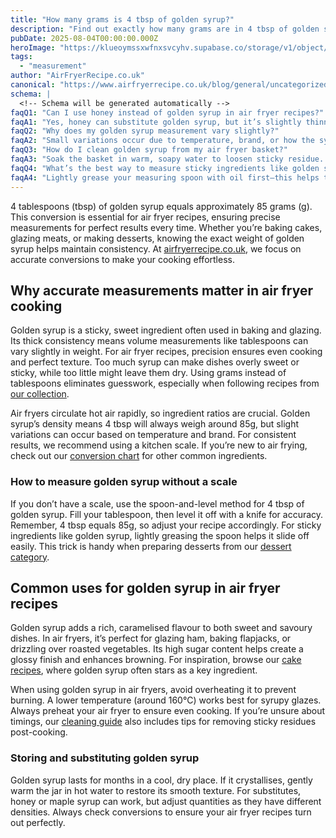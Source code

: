 ```yaml
---
title: "How many grams is 4 tbsp of golden syrup?"
description: "Find out exactly how many grams are in 4 tbsp of golden syrup for perfect air fryer recipes every time. Get the conversion now!"
pubDate: 2025-08-04T00:00:00.000Z
heroImage: "https://klueoymssxwfnxsvcyhv.supabase.co/storage/v1/object/public/Shmucket/how-many-grams-is-4-tbsp-golden-syrup.webp"
tags:
  - "measurement"
author: "AirFryerRecipe.co.uk"
canonical: "https://www.airfryerrecipe.co.uk/blog/general/uncategorized/how-many-grams-is-4-tbsp-golden-syrup"
schema: |
  <!-- Schema will be generated automatically -->
faqQ1: "Can I use honey instead of golden syrup in air fryer recipes?"
faqA1: "Yes, honey can substitute golden syrup, but it’s slightly thinner and sweeter. Use about 80g of honey for every 85g of golden syrup (4 tbsp). Adjust cooking times slightly, as honey may caramelise faster in the air fryer."
faqQ2: "Why does my golden syrup measurement vary slightly?"
faqA2: "Small variations occur due to temperature, brand, or how the syrup is packed into the spoon. For absolute precision, weigh it in grams. At room temperature, golden syrup flows more easily, giving a more consistent measure."
faqQ3: "How do I clean golden syrup from my air fryer basket?"
faqA3: "Soak the basket in warm, soapy water to loosen sticky residue. For stubborn spots, use a soft sponge or our recommended <a href=https://www.airfryerrecipe.co.uk/air-fryer-cleaner>air fryer cleaner</a>. Avoid abrasive scrubbers to prevent damage."
faqQ4: "What’s the best way to measure sticky ingredients like golden syrup?"
faqA4: "Lightly grease your measuring spoon with oil first—this helps the syrup slide off cleanly. Alternatively, use a silicone spatula to scrape it out. For accuracy, weighing in grams is always best."
---
```

<p>4 tablespoons (tbsp) of golden syrup equals approximately 85 grams (g). This conversion is essential for air fryer recipes, ensuring precise measurements for perfect results every time. Whether you’re baking cakes, glazing meats, or making desserts, knowing the exact weight of golden syrup helps maintain consistency. At <a href=https://www.airfryerrecipe.co.uk>airfryerrecipe.co.uk</a>, we focus on accurate conversions to make your cooking effortless.</p>

<h2>Why accurate measurements matter in air fryer cooking</h2>  
<p>Golden syrup is a sticky, sweet ingredient often used in baking and glazing. Its thick consistency means volume measurements like tablespoons can vary slightly in weight. For air fryer recipes, precision ensures even cooking and perfect texture. Too much syrup can make dishes overly sweet or sticky, while too little might leave them dry. Using grams instead of tablespoons eliminates guesswork, especially when following recipes from <a href=https://www.airfryerrecipe.co.uk/recipes>our collection</a>.</p>  

<p>Air fryers circulate hot air rapidly, so ingredient ratios are crucial. Golden syrup’s density means 4 tbsp will always weigh around 85g, but slight variations can occur based on temperature and brand. For consistent results, we recommend using a kitchen scale. If you’re new to air frying, check out our <a href=https://www.airfryerrecipe.co.uk/air-fryer-conversion-chart>conversion chart</a> for other common ingredients.</p>  

<h3>How to measure golden syrup without a scale</h3>  
<p>If you don’t have a scale, use the spoon-and-level method for 4 tbsp of golden syrup. Fill your tablespoon, then level it off with a knife for accuracy. Remember, 4 tbsp equals 85g, so adjust your recipe accordingly. For sticky ingredients like golden syrup, lightly greasing the spoon helps it slide off easily. This trick is handy when preparing desserts from our <a href=https://www.airfryerrecipe.co.uk/recipe-category/dessert>dessert category</a>.</p>  

<h2>Common uses for golden syrup in air fryer recipes</h2>  
<p>Golden syrup adds a rich, caramelised flavour to both sweet and savoury dishes. In air fryers, it’s perfect for glazing ham, baking flapjacks, or drizzling over roasted vegetables. Its high sugar content helps create a glossy finish and enhances browning. For inspiration, browse our <a href=https://www.airfryerrecipe.co.uk/recipe-category/cakes>cake recipes</a>, where golden syrup often stars as a key ingredient.</p>  

<p>When using golden syrup in air fryers, avoid overheating it to prevent burning. A lower temperature (around 160°C) works best for syrupy glazes. Always preheat your air fryer to ensure even cooking. If you’re unsure about timings, our <a href=https://www.airfryerrecipe.co.uk/air-fryer-cleaner>cleaning guide</a> also includes tips for removing sticky residues post-cooking.</p>  

<h3>Storing and substituting golden syrup</h3>  
<p>Golden syrup lasts for months in a cool, dry place. If it crystallises, gently warm the jar in hot water to restore its smooth texture. For substitutes, honey or maple syrup can work, but adjust quantities as they have different densities. Always check conversions to ensure your air fryer recipes turn out perfectly.</p>
